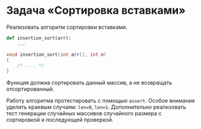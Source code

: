 # Задача «Сортировка вставками»

Реализовать алгоритм сортировки вставками.

```python
def insertion_sort(arr):
    ...
```

```c
void insertion_sort(int arr[], int n)
{
    /* .... */
}
```

Функция должна сортировать данный массив, а не возвращать отсортированный.

Работу алгоритма протестировать с помощью `assert`. Особое внимание уделить
краевым случаям: `len=0`, `len=1`. Дополнительно реализовать тест генерации
случайных массивов случайного размера с сортировкой и последующей проверкой.

